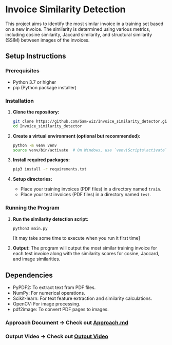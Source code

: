 # Invoice Similarity Detection

This project aims to identify the most similar invoice in a training set based on a new invoice. The similarity is determined using various metrics, including cosine similarity, Jaccard similarity, and structural similarity (SSIM) between images of the invoices.

## Setup Instructions

### Prerequisites

- Python 3.7 or higher
- pip (Python package installer)

### Installation

1. **Clone the repository:**
   ```sh
   git clone https://github.com/Sam-wiz/Invoice_similarity_detector.git
   cd Invoice_similarity_detector
   ```

2. **Create a virtual environment (optional but recommended):**
   ```sh
   python -m venv venv
   source venv/bin/activate  # On Windows, use `venv\Scripts\activate`
   ```

3. **Install required packages:**
   ```sh
   pip3 install -r requirements.txt
   ```

4. **Setup directories:**
   - Place your training invoices (PDF files) in a directory named `train`.
   - Place your test invoices (PDF files) in a directory named `test`.

### Running the Program
1. **Run the similarity detection script:**
   ```sh
   python3 main.py
   ```


   [It may take some time to execute when you run it first time]
2. **Output:**
   The program will output the most similar training invoice for each test invoice along with the similarity scores for cosine, Jaccard, and image similarities.

## Dependencies

- PyPDF2: To extract text from PDF files.
- NumPy: For numerical operations.
- Scikit-learn: For text feature extraction and similarity calculations.
- OpenCV: For image processing.
- pdf2image: To convert PDF pages to images.

### Approach Document -> Check out [Approach.md](https://github.com/Sam-wiz/Invoice_similarity_detector/blob/master/Approach.md)

### Output Video -> Check out [Output Video](https://drive.google.com/file/d/160PKTnrIIGAxmBMgbINqs9EayFa0YWtD/view?usp=sharing)
